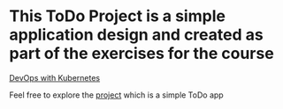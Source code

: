 # This ToDo Project is a simple application design and created as part of the exercises for the course

[DevOps with Kubernetes](https://devopswithkubernetes.com/)

Feel free to explore the [project](https://github.com/PacoZG/dwk-project) which is a simple ToDo app